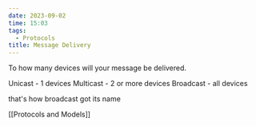 ```yaml
---
date: 2023-09-02
time: 15:03
tags:
  - Protocols
title: Message Delivery
---
```


To how many devices will your message be delivered.

Unicast - 1 devices
Multicast - 2 or more devices
Broadcast - all devices

that's how broadcast got its name

[[Protocols and Models]]
